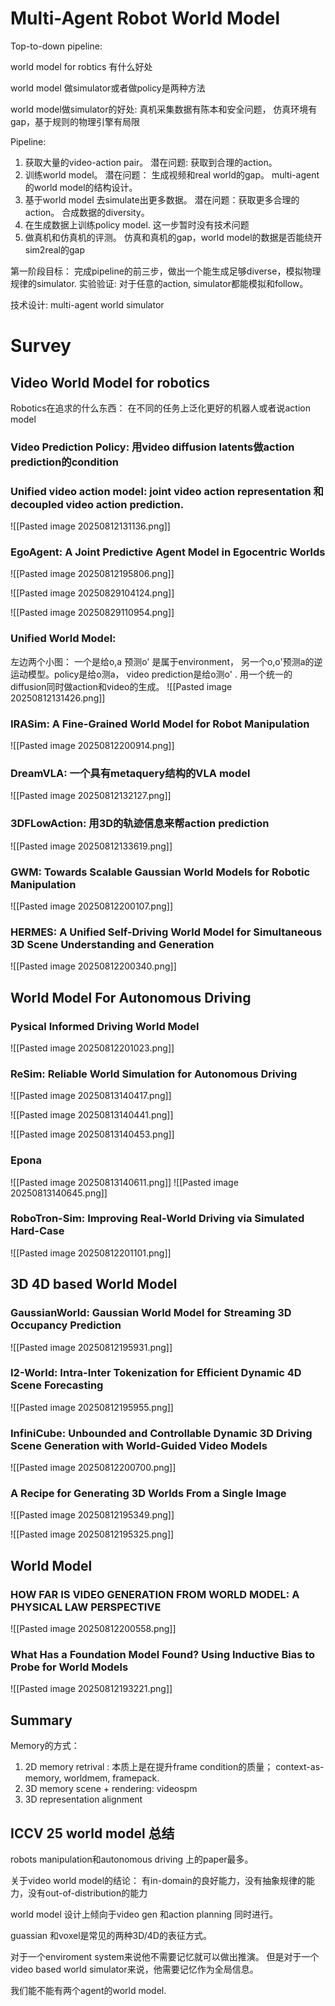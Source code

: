 # Multi-Agent Robot World Model 

Top-to-down pipeline:

world model for robtics 有什么好处

world model 做simulator或者做policy是两种方法

world model做simulator的好处:  真机采集数据有陈本和安全问题， 仿真环境有gap，基于规则的物理引擎有局限

Pipeline: 
1. 获取大量的video-action pair。 潜在问题: 获取到合理的action。 
2. 训练world model。 潜在问题： 生成视频和real world的gap。 multi-agent 的world model的结构设计。 
3. 基于world model 去simulate出更多数据。 潜在问题：获取更多合理的action。  合成数据的diversity。 
4. 在生成数据上训练policy model. 这一步暂时没有技术问题
5. 做真机和仿真机的评测。 仿真和真机的gap，world model的数据是否能绕开sim2real的gap 

第一阶段目标： 完成pipeline的前三步，做出一个能生成足够diverse，模拟物理规律的simulator. 实验验证: 对于任意的action, simulator都能模拟和follow。 

技术设计: multi-agent world simulator 



# Survey

## Video World Model for robotics

Robotics在追求的什么东西： 在不同的任务上泛化更好的机器人或者说action model


### Video Prediction Policy:  用video diffusion latents做action prediction的condition


### Unified video action model:  joint video action representation 和 decoupled video action prediction. 

![[Pasted image 20250812131136.png]]

### EgoAgent: A Joint Predictive Agent Model in Egocentric Worlds

![[Pasted image 20250812195806.png]]

![[Pasted image 20250829104124.png]]

![[Pasted image 20250829110954.png]]
### Unified World Model:
左边两个小图： 一个是给o,a 预测o' 是属于environment， 另一个o,o'预测a的逆运动模型。policy是给o测a， video prediction是给o测o' . 用一个统一的diffusion同时做action和video的生成。 
![[Pasted image 20250812131426.png]]


### IRASim: A Fine-Grained World Model for Robot Manipulation

![[Pasted image 20250812200914.png]]

### DreamVLA: 一个具有metaquery结构的VLA model

![[Pasted image 20250812132127.png]]

### 3DFLowAction:  用3D的轨迹信息来帮action prediction

![[Pasted image 20250812133619.png]]

### GWM: Towards Scalable Gaussian World Models for Robotic Manipulation


![[Pasted image 20250812200107.png]]
### HERMES: A Unified Self-Driving World Model for Simultaneous  3D Scene Understanding and Generation

![[Pasted image 20250812200340.png]]

## World Model For Autonomous Driving 

### Pysical Informed Driving World Model
![[Pasted image 20250812201023.png]]

### ReSim: Reliable World Simulation for Autonomous Driving

![[Pasted image 20250813140417.png]]


![[Pasted image 20250813140441.png]]

![[Pasted image 20250813140453.png]]

### Epona

![[Pasted image 20250813140611.png]]
![[Pasted image 20250813140645.png]]

### RoboTron-Sim: Improving Real-World Driving via Simulated Hard-Case


![[Pasted image 20250812201101.png]]


## 3D 4D based World Model 

### GaussianWorld: Gaussian World Model for Streaming 3D Occupancy Prediction

![[Pasted image 20250812195931.png]]

### I2-World: Intra-Inter Tokenization for Efficient Dynamic 4D Scene Forecasting

![[Pasted image 20250812195955.png]]

### InfiniCube: Unbounded and Controllable Dynamic 3D Driving Scene  Generation with World-Guided Video Models
![[Pasted image 20250812200700.png]]


### A Recipe for Generating 3D Worlds From a Single Image

![[Pasted image 20250812195349.png]]


![[Pasted image 20250812195325.png]]
## World Model
### HOW FAR IS VIDEO GENERATION FROM WORLD  MODEL: A PHYSICAL LAW PERSPECTIVE

![[Pasted image 20250812200558.png]]


### What Has a Foundation Model Found?  Using Inductive Bias to Probe for World Models
![[Pasted image 20250812193221.png]]
## Summary

Memory的方式： 
1.  2D memory retrival : 本质上是在提升frame condition的质量； context-as-memory, worldmem, framepack. 
2. 3D memory scene + rendering: videospm 
3. 3D representation alignment 


## ICCV 25 world model 总结

robots manipulation和autonomous driving 上的paper最多。 

关于video world model的结论： 有in-domain的良好能力，没有抽象规律的能力，没有out-of-distribution的能力

world model 设计上倾向于video gen 和action planning 同时进行。 

guassian 和voxel是常见的两种3D/4D的表征方式。 


对于一个enviroment system来说他不需要记忆就可以做出推演。 但是对于一个video based world simulator来说，他需要记忆作为全局信息。 

我们能不能有两个agent的world model. 
